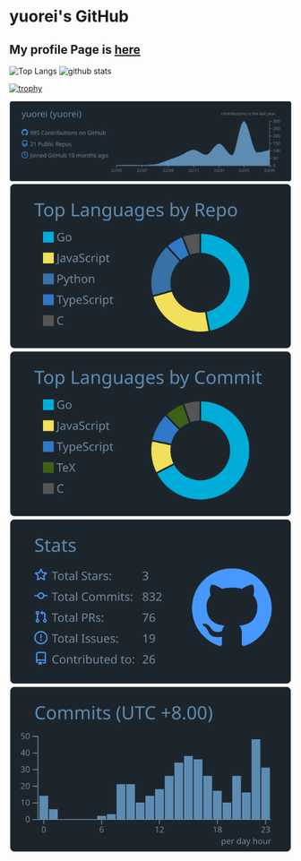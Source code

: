 # yuorei's GitHub

## My profile Page is [here](https://yuorei.com/)

<!--
**yuorei/yuorei** is a ✨ _special_ ✨ repository because its `README.md` (this file) appears on your GitHub profile.

Here are some ideas to get you started:

- 🔭 I’m currently working on ...
- 🌱 I’m currently learning ...
- 👯 I’m looking to collaborate on ...
- 🤔 I’m looking for help with ...
- 💬 Ask me about ...
- 📫 How to reach me: ...
- 😄 Pronouns: ...
- ⚡ Fun fact: ...
-->
<!-- GitHub Readme Stats -->
<p align="left"> 
  <img alt="Top Langs" height="150px" src="https://github-readme-stats.vercel.app/api/top-langs/?username=yuorei&layout=compact&count_private=true&show_icons=true&theme=onedark" />
  <img alt="github stats" height="150px" src="https://github-readme-stats.vercel.app/api?username=yuorei&count_private=true&show_icons=true&show_icons=true&theme=onedark" />
</p>

<!-- Github Profile Trophy -->
[![trophy](https://github-profile-trophy.vercel.app/?username=yuorei&theme=onedark&column=7
)](https://github.com/ryo-ma/github-profile-trophy)

<!-- GitHub Profile Summary Cards　-->
[![](https://raw.githubusercontent.com/yuorei/yuorei/main/profile-summary-card-output/city_lights/0-profile-details.svg)](https://github.com/vn7n24fzkq/github-profile-summary-cards)
[![](https://raw.githubusercontent.com/yuorei/yuorei/main/profile-summary-card-output/city_lights/1-repos-per-language.svg)](https://github.com/vn7n24fzkq/github-profile-summary-cards) [![](https://raw.githubusercontent.com/yuorei/yuorei/main/profile-summary-card-output/city_lights/2-most-commit-language.svg)](https://github.com/vn7n24fzkq/github-profile-summary-cards)
[![](https://raw.githubusercontent.com/yuorei/yuorei/main/profile-summary-card-output/city_lights/3-stats.svg)](https://github.com/vn7n24fzkq/github-profile-summary-cards) [![](https://raw.githubusercontent.com/yuorei/yuorei/main/profile-summary-card-output/city_lights/4-productive-time.svg)](https://github.com/vn7n24fzkq/github-profile-summary-cards)
